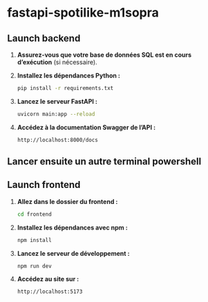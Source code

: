 # fastapi-spotilike-m1sopra

## Launch backend  

1. **Assurez-vous que votre base de données SQL est en cours d’exécution** (si nécessaire).  

2. **Installez les dépendances Python :** 
    ```bash
    pip install -r requirements.txt

3. **Lancez le serveur FastAPI :**
    ```bash
    uvicorn main:app --reload

4. **Accédez à la documentation Swagger de l’API :**
    ```bash
    http://localhost:8000/docs


## Lancer ensuite un autre terminal powershell

## Launch frontend

1. **Allez dans le dossier du frontend :**
    ```bash
    cd frontend

2. **Installez les dépendances avec npm :**
    ```bash
    npm install

3. **Lancez le serveur de développement :**
    ```bash
    npm run dev

4. **Accédez au site sur :**
    ```bash
    http://localhost:5173